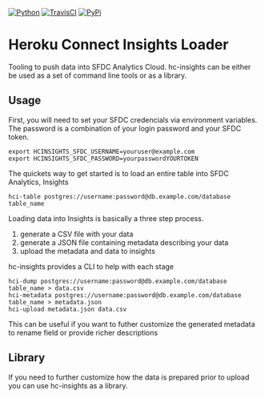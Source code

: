 [![Python](https://badge.fury.io/py/hc-insights.png)](http://badge.fury.io/py/hc-insights)
[![TravisCI](https://travis-ci.org/sibson/hc-insights.png?branch=master)](https://travis-ci.org/sibson/hc-insights)
[![PyPi](https://pypip.in/d/hc-insights/badge.png)](https://pypi.python.org/pypi/hc-insights)

Heroku Connect Insights Loader
====================================
Tooling to push data into SFDC Analytics Cloud.
hc-insights can be either be used as a set of command line tools or as a library.

Usage
--------
First, you will need to set your SFDC credencials via environment variables.
The password is a combination of your login password and your SFDC token.

    export HCINSIGHTS_SFDC_USERNAME=youruser@example.com
    export HCINSIGHTS_SFDC_PASSWORD=yourpasswordYOURTOKEN

The quickets way to get started is to load an entire table into SFDC Analytics, Insights

    hci-table postgres://username:password@db.example.com/database table_name

Loading data into Insights is basically a three step process.

  1. generate a CSV file with your data
  2. generate a JSON file containing metadata describing your data
  3. upload the metadata and data to insights

hc-insights provides a CLI to help with each stage

    hci-dump postgres://username:password@db.example.com/database table_name > data.csv
    hci-metadata postgres://username:password@db.example.com/database table_name > metadata.json
    hci-upload metadata.json data.csv

This can be useful if you want to futher customize the generated metadata to rename field or provide richer descriptions

Library
---------
If you need to further customize how the data is prepared prior to upload you can use hc-insights as a library.
